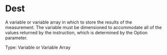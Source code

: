 # Dest

A variable or variable array in which to store the results of the measurement. The variable must be dimensioned to accommodate all of the values returned by the instruction, which is determined by the Option parameter.

Type: Variable or Variable Array
